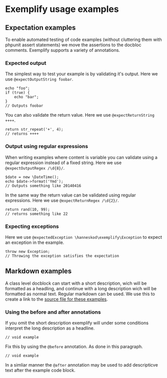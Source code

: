 # Exemplify usage examples

## Expectation examples

To enable automated testing of code examples (without cluttering them with
phpunit assert statements) we move the assertions to the docbloc comments.
Exemplify supports a variety of annotations.

### Expected output

The simplest way to test your example is by validating it's output. Here we use
`@expectOutputString foobar`.

    echo "foo";
    if (true) {
        echo "bar";
    }
    // Outputs foobar

You can also validate the return value. Here we use `@expectReturnString ++++`. 

    return str_repeat('+', 4);
    // returns ++++

### Output using regular expressions

When writing examples where content is variable you can validate using a regular
expression instead of a fixed string. Here we use `@expectOutputRegex /\d{8}/`.

    $date = new \DateTime();
    echo $date->format('Ymd');
    // Outputs something like 20140416

In the same way the return value can be validated using regular expressions.
Here we use `@expectReturnRegex /\d{2}/`.

    return rand(10, 99);
    // returns something like 22

### Expecting exceptions

Here we use `@expectedException \hanneskod\exemplify\Exception` to expect an
exception in the example.

    throw new Exception;
    // Throwing the exception satisfies the expectation

## Markdown examples

A class level docblock can start with a short description, wich will be
formatted as a headling, and continue with a long description wich will be
formatted as normal text. Regular markdown can be used. We use this to create a
link to the [source file for these examples](tests/MarkdownExamples.php).

### Using the before and after annotations

If you omit the short description exemplify will under some conditions interpret
the long description as a headline.

    // void example

Fix this by using the `@before` annotation. As done in this paragraph.

    // void example

In a simliar manner the `@after` annotation may be used to add descripticve text
after the example code block.

